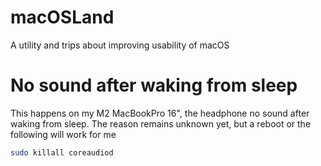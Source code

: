 # macOSLand
A utility and trips about improving usability of macOS

# No sound after waking from sleep
This happens on my M2 MacBookPro 16", the headphone no sound after waking from sleep.
The reason remains unknown yet, but a reboot or the following will work for me
```sh
sudo killall coreaudiod
```
